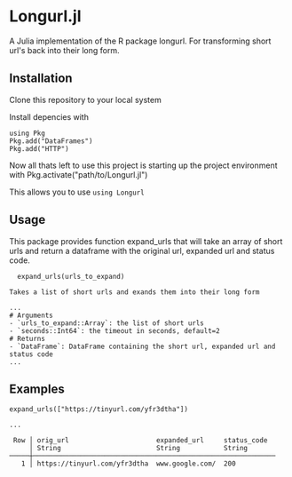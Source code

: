 # Longurl.jl
 A Julia implementation of the R package longurl. For transforming short url's back into their long form. 
 
## Installation

Clone this repository to your local system

Install depencies with

```
using Pkg
Pkg.add("DataFrames")
Pkg.add("HTTP")
```

Now all thats left to use this project is starting up the project environment with Pkg.activate("path/to/Longurl.jl")

This allows you to use ```using Longurl```

## Usage

This package provides function expand_urls that will take an array of short urls and return a dataframe with the original url, expanded url and status code. 

```
  expand_urls(urls_to_expand)
  
Takes a list of short urls and exands them into their long form

...
# Arguments
- `urls_to_expand::Array`: the list of short urls
- `seconds::Int64`: the timeout in seconds, default=2
# Returns
- `DataFrame`: DataFrame containing the short url, expanded url and status code
...
```

## Examples

```
expand_urls(["https://tinyurl.com/yfr3dtha"])

...

 Row │ orig_url                      expanded_url     status_code
     │ String                        String           String          
─────┼─────────────────────────────────────────────────────────────
   1 │ https://tinyurl.com/yfr3dtha  www.google.com/  200

```
